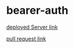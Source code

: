 # bearer-auth
[deployed Server link](https://bearer-auth-mk1t.onrender.com/signup)

[pull request link](https://github.com/Mohammad-Keath/bearer-auth/pull/2)

